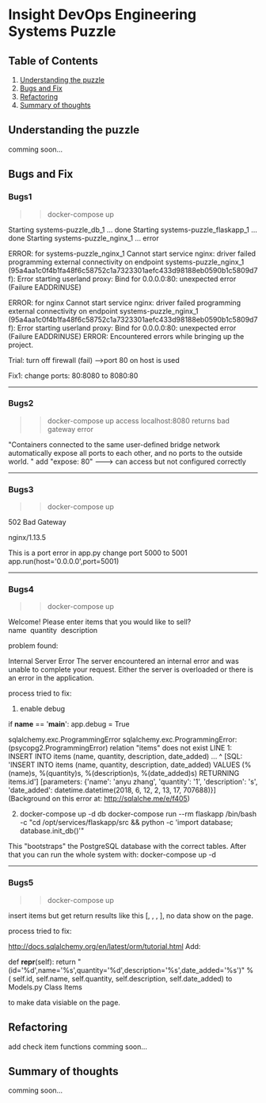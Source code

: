 # Insight DevOps Engineering Systems Puzzle

## Table of Contents
1. [Understanding the puzzle](README.md#understanding-the-puzzle)
2. [Bugs and Fix](README.md#bugs-and-fix)
3. [Refactoring](README.md#refactoring)
4. [Summary of thoughts](README.md#summary-of-thoughts)


## Understanding the puzzle

comming soon...

## Bugs and Fix

### Bugs1
>> docker-compose up

Starting systems-puzzle_db_1 ... done
Starting systems-puzzle_flaskapp_1 ... done
Starting systems-puzzle_nginx_1    ... error

ERROR: for systems-puzzle_nginx_1  Cannot start service nginx: driver failed programming external connectivity on endpoint systems-puzzle_nginx_1 (95a4aa1c0f4b1fa48f6c58752c1a7323301aefc433d98188eb0590b1c5809d7f): Error starting userland proxy: Bind for 0.0.0.0:80: unexpected error (Failure EADDRINUSE)

ERROR: for nginx  Cannot start service nginx: driver failed programming external connectivity on endpoint systems-puzzle_nginx_1 (95a4aa1c0f4b1fa48f6c58752c1a7323301aefc433d98188eb0590b1c5809d7f): Error starting userland proxy: Bind for 0.0.0.0:80: unexpected error (Failure EADDRINUSE)
ERROR: Encountered errors while bringing up the project.

Trial: turn off firewall (fail)
-->port 80 on host is used

Fix1: change ports: 80:8080 to 8080:80

----------------------------------------
### Bugs2

>> docker-compose up
access localhost:8080 returns bad gateway error

"Containers connected to the same user-defined bridge network automatically expose all ports to each other, and no ports to the outside world. "
add "expose: 80"
---> can access but not configured correctly

----------------------------------------

### Bugs3



>> docker-compose up

502 Bad Gateway

nginx/1.13.5

This is a port error in app.py
change port 5000 to 5001 app.run(host='0.0.0.0',port=5001)

-------------------------------------------------------------
### Bugs4

>> docker-compose up

Welcome!
Please enter items that you would like to sell?
name  quantity  description  

problem found: 

Internal Server Error
The server encountered an internal error and was unable to complete your request. Either the server is overloaded or there is an error in the application.

process  tried to fix:

1. enable debug 

if __name__ == '__main__':
    app.debug = True

sqlalchemy.exc.ProgrammingError
sqlalchemy.exc.ProgrammingError: (psycopg2.ProgrammingError) relation "items" does not exist
LINE 1: INSERT INTO items (name, quantity, description, date_added) ...
                    ^
 [SQL: 'INSERT INTO items (name, quantity, description, date_added) VALUES (%(name)s, %(quantity)s, %(description)s, %(date_added)s) RETURNING items.id'] [parameters: {'name': 'anyu zhang', 'quantity': '1', 'description': 's', 'date_added': datetime.datetime(2018, 6, 12, 2, 13, 17, 707688)}] (Background on this error at: http://sqlalche.me/e/f405)


2. docker-compose up -d db
docker-compose run --rm flaskapp /bin/bash -c "cd /opt/services/flaskapp/src && python -c  'import database; database.init_db()'"

This "bootstraps" the PostgreSQL database with the correct tables. After that you can run the whole system with:
docker-compose up -d


-----------------------------------------------------------------
### Bugs5

>> docker-compose up

insert items but get return results like this  [, , , ], no data show on the page.

process  tried to fix:
  
http://docs.sqlalchemy.org/en/latest/orm/tutorial.html
Add:

def __repr__(self):
    	return "(id='%d',name='%s',quantity='%d',description='%s',date_added='%s')" % (
    		self.id, self.name, self.quantity, self.description, self.date_added)
to Models.py Class Items

to make data visiable on the page.


## Refactoring
add check item functions
comming soon...
## Summary of thoughts
comming soon...
